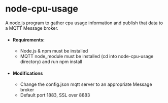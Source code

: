 # node-cpu-usage

A node.js program to gather cpu usage information and publish that data to a MQTT Message broker.

* #### Requirements:
  * Node.js & npm must be installed
  * MQTT node_module must be installed (cd into node-cpu-usage directory) and run npm install

* #### Modifications
  * Change the config.json mqtt server to an appropriate Message broker
  * Default port 1883, SSL over 8883
